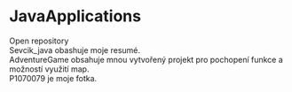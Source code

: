 # JavaApplications
Open repository<br />
Sevcik_java obashuje moje resumé.<br />
AdventureGame obsahuje mnou vytvořený projekt pro pochopení funkce a možností využití map.<br />
P1070079 je moje fotka.
